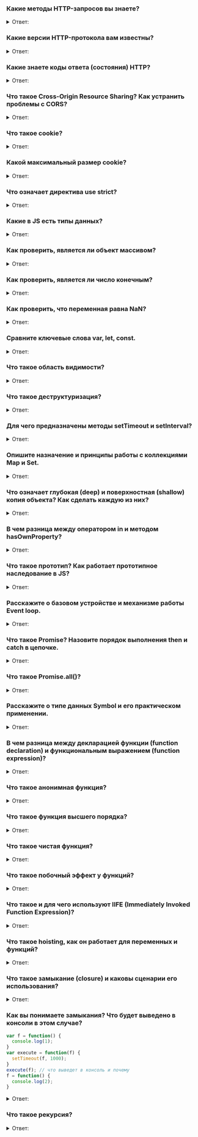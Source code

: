 ### Какие методы HTTP-запросов вы знаете?
<details>
  <summary>Ответ:</summary>
    <p>Аббревиатура HTTP расшифровывается как Hyper Text Transfer Protocol, или в переводе «протокол передачи гипертекста». Протокол HTTP служит для передачи данных между пользовательским приложением (как правило, браузером) и веб-сервером. </p>
    <p><b>GET</b> Позволяет запросить некоторый конкретный ресурс. Дополнительные данные могут быть переданы через строку запроса (Query String) в составе URL (например ?param=value)</p>
    <p><b>POST</b> Позволяет отправить данные на сервер. Поддерживает отправку различных типов файлов, среди которых текст, PDF-документы и другие типы данных в двоичном виде. Обычно метод POST используется при отправке информации (например, заполненной формы логина) и загрузке данных на веб-сайт, таких как изображения и документы.</p>
    <p><b>HEAD</b> Здесь придется забежать немного вперед и сказать, что обычно сервер в ответ на запрос возвращает заголовок и тело, в котором содержится запрашиваемый ресурс. Данный метод при использовании его в запросе позволит получить только заголовки, которые сервер бы вернул при получении GET-запроса к тому же ресурсу. Запрос с использованием данного метода обычно производится для того, чтобы узнать размер запрашиваемого ресурса перед его загрузкой.</p>
    <p><b>PUT</b> Используется для создания (размещения) новых ресурсов на сервере. Если на сервере данный метод разрешен без надлежащего контроля, то это может привести к серьезным проблемам безопасности/</p>
    <p><b>DELETE</b>	Позволяет удалить существующие ресурсы на сервере. Если использование данного метода настроено некорректно, то это может привести к атаке типа «Отказ в обслуживании» (Denial of Service, DoS) из-за удаления критически важных файлов сервера.</p>
    <p><b>OPTIONS</b> Позволяет запросить информацию о сервере, в том числе информацию о допускаемых к использованию на сервере HTTP-методов.</p>
    <p><b>PATCH</b> Позволяет внести частичные изменения в указанный ресурс по указанному расположению.</p>
</details>

### Какие версии HTTP-протокола вам известны?
<details>
  <summary>Ответ:</summary>
    <p>Версию<b> HTTP 0.9</b> (1991) рассматривать не будем, так как это было «давно и неправда». Можно было запрашивать данные через GET и все.</p>
    <p><b>HTTP 1.0</b> (1996) открывал новое соединение для каждого запроса. То есть если дизайн сайта содержал 100 картинок, то приходилось открывать и использовать 100 соединений для их загрузки и отображения пользователю. Такая схема, естественно, работала медленно</p>
    <p>Проблему с производительностью HTTP 1.0 нужно было решать. Для этого разработчики протокола создали новую версию — <b>HTTP 1.1</b> (1999), где запросы стали передавать последовательно через одно и тоже соединение. Это значительно улучшило ситуацию. Причем, скорость и новый функционал всех устроил настолько, что его не трогали еще полтора десятка лет.
    </p>
    <p>Требовалось увеличить скорость работы протокола. Так появился <b>HTTP 2.0</b> (2015). В нем вместо текстовых данных стали использовать бинарные, так как они обрабатываются компьютером быстрее. Но это не главное, главной особенностью стала возможность передавать данные пакетами, то есть за раз теперь передаётся несколько запросов и возвращается несколько ответов.</p>
    <p>Кроме HTTP в интернете работает ещё протокол <b>HTTPS</b>. Аббревиатура расшифровывается как «защищённый протокол передачи гипертекста» (или HyperText Transfer Protocol Secure). Он нужен для безопасной передачи данных по Сети. Всё происходит по тем же принципам, как и у HTTP, правда, перед отправкой данные дополнительно шифруются, а затем расшифровываются на сервере. Например, HTTPS используют во время ввода данных банковской карты или паролей на сайтах — да и в целом большинство современных сайтов используют именно его.</p>
</details>


### Какие знаете коды ответа (состояния) HTTP?
  <details>
    <summary>Ответ:</summary>
      <p>Информационные 100 - 199</p>
      <p>Успешные 200 - 299</p>
      <p>Перенаправления 300 - 399</p>
      <p>Клиентские ошибки 400 - 499</p>
      <p>Серверные ошибки 500 - 599</p>
      <h4><b>Список популярных ответов</b></h4>

| Код   | Описание               |
| ------| ---------------------- |
| 200   | OK                     |   
| 400   | Bad Request            |   
| 401   | Unauthorized           |  
| 403   | Forbidden              |  
| 404   | Not Found              |
| 408   | Request Timeout        |
| 500   | Internal Server Error  |
| 502   | Bad Gateway            |
| 503   | Service Unavailable    |
  </details>

### Что такое Cross-Origin Resource Sharing? Как устранить проблемы с CORS?
  <details>
    <summary>Ответ:</summary>
     <p><b>Cross-origin resource sharing</b> (CORS; с англ. — «совместное использование ресурсов между разными источниками») — технология современных браузеров, которая позволяет предоставить веб-страницам доступ к ресурсам другого домена.</p>
     <p>Есть три домена, позволяющие загрузить ресурсы с сервера U. Для того, чтобы это стало возможным, веб-серверу U, который отдает контент, достаточно указать в заголовке ответа Access-Control-Allow-Origin список доверенных доменов: A, B, C. Тогда для страниц этих доменов не будут действовать ограничения принципа одинакового источника на запрашиваемые страницы:
     </p>
     <p>Access-Control-Allow-Origin: A, B, C</p>
     <p>После этого, страницы доменов A, B, C смогут загружать контент с сервера U.</p>
     <h4>Cпособы устранения проблем с CORS</h4>

  - можно запустить локальный proxy сервер, который будет пересылать данные между нашим приложением и сервером, добавляя необходимые заголовки
  - помимо прокси сервера, для разработки можно запустить специальный инстанс браузера, в котором отключены CORS
  - также можно использовать специальные расширения браузера, которые отключают CORS
  - для тестирования можно запустить хром с --disable-web-security

  Хорошая статья на тему CORS [ здесь ](https://medium.com/nuances-of-programming/%D0%BA%D0%BE%D0%BC%D0%BF%D1%8C%D1%8E%D1%82%D0%B5%D1%80%D0%BD%D0%B0%D1%8F-%D0%BD%D0%B0%D1%83%D0%BA%D0%B0-%D0%BD%D0%B0%D0%B3%D0%BB%D1%8F%D0%B4%D0%BD%D0%BE-cors-20a97786c18c)
  </details>

### Что такое cookie?
  <details>
    <summary>Ответ:</summary>
    <p><b>Ку́ки</b> (англ. cookie, букв. — «печенье») — небольшой фрагмент данных, отправленный веб-сервером и хранимый на компьютере пользователя. Веб-клиент (обычно веб-браузер) всякий раз при попытке открыть страницу соответствующего сайта пересылает этот фрагмент данных веб-серверу в составе HTTP-запроса. Применяется для сохранения данных на стороне пользователя, на практике обычно используется для:</p>

  - аутентификации пользователя;
  - хранения персональных предпочтений и настроек пользователя;
  - отслеживания состояния сеанса доступа пользователя;
  - сведения статистики о пользователях.

  <p>Поддержки браузерами cookie (приём, сохранение и последующая пересылка серверу сохранённых cookie) требуют многие сайты с ограничениями доступа, большинство интернет-магазинов. Настройка оформления и поведения многих веб-сайтов по индивидуальным предпочтениям пользователя тоже основана на cookie.</p>
  </details>

### Какой максимальный размер cookie?
  <details>
    <summary>Ответ:</summary>
    <p>Спецификации указывают минимальные объёмы, которые должны предоставляться браузерами для хранения cookie. Так, браузер должен хранить по меньшей мере 300 cookie по 4096 байт каждая, и по меньшей мере 20 cookie для одного сервера или домена.
    </p>
    <h4>Популярные браузеры имеют соответствующий максимум хранящихся cookie для каждого домена:</h4>

| Бразуер                 | Количество cookie  |
| ------------------------| ------------------ |
| Internet Explorer 6/7   | 20                 |   
| Opera 9                 | 30                 |   
| Firefox 2.0             | 50                 |  
| Google Chrome 58.0      | 176                |  
| Safari 10.0             | 242                |

  <p>На практике, некоторые браузеры могут накладывать более жёсткие ограничения. К примеру, Internet Explorer предоставляет 4096 байт для всех cookie в одном домене.</p>
  </details>


### Что означает директива use strict?
  <details>
  <summary>Ответ:</summary>
  <p>Семантика строгого режима отличается от традиционного нестрогого режима, который иногда называют «грязным» (sloppy mode). В таком режиме синтаксические правила языка не так строги, а когда происходят некоторые ошибки, система никак не оповещает о них пользователя. То есть — ошибки могут быть проигнорированы, а код, в котором они допущены, сможет выполняться дальше. Это способно привести к неожиданным результатам выполнения кода.</p>

  <h4>Пример ошибок, которые отлавливает js с помощью use strict:</h4>

  - cоздание переменных без ключевого слово (var/let/const)
  - перезаписывание значений глобальных сущностей типа arguments, NaN или eval, undefined, null
  - создание у объекта свойств с одинаковыми значениями
  - создание функций с одинаковыми названиями параметров

  </details>

### Какие в JS есть типы данных?
<details>
  <summary>Ответ:</summary>
    <p>В JS существует 8 типов данных: Undefined, Boolean, Number, String, BigInt, Symbol, Null, Object</p>
</details>

### Как проверить, является ли объект массивом?
<details>
  <summary>Ответ:</summary>
    <p>Существует метод Array.isArray() возвращает true, если объект является массивом и false, если он массивом не является.</p>
</details>

### Как проверить, является ли число конечным?
<details>
  <summary>Ответ:</summary>
    <p>Метод Number.isFinite() определяет, является ли значение конечным числом.</p>

```js
Number.isFinite(25) //true 
Number.isFinite(-1.22) //true 
Number.isFinite(15-2) //true
Number.isFinite(0) //true
Number.isFinite('25') //false
Number.isFinite('Hi') //false
Number.isFinite('2019/01/01') //false
Number.isFinite(Infinity) //false
Number.isFinite(-Infinity) //false
Number.isFinite(25 / 0) //false
```
</details>

### Как проверить, что переменная равна NaN?
<details>
  <summary>Ответ:</summary>
    <p>
        Метод Number.isNaN() определяет, является ли значение NaN (Not-A-Number).
        Этот метод возвращает true, если значение имеет тип Number и является NaN. В противном случае метод возвращает false.
    </p>
    <p>Number.isNaN () отличается от глобальной функции isNaN(). Глобальная функция isNaN() преобразует тестируемое значение в число, а затем проверяет его.</p>
    <p>Number.isNaN() не преобразует значения в число и не возвращает true для любого значения, которое не относится к типу Number</p>
    <p><b>Совет.</b> В JavaScript значение NaN относится к типу данных — число.</p>

```js
Number.isNaN('') //false
Number.isNaN(true) //false
Number.isNaN(undefined) //false
Number.isNaN('NaN') //false
Number.isNaN(NaN) //true
Number.isNaN(25/ 0) //true
```
</details>

### Сравните ключевые слова var, let, const.
<details>
  <summary>Ответ:</summary>

| Var                                                                                                | Let | Const |
|----------------------------------------------------------------------------------------------------|-----|---------|
| Область видимости переменной var — это глобальная область.                                         | Область видимости переменной let является областью действия блока. | Область видимости переменной let является областью действия блока. 
| Его можно обновить и повторно объявить в области видимости.                                        | Его можно обновить, но нельзя повторно объявить в области видимости. | Его нельзя обновить или повторно объявить в области видимости. 
| Его можно объявить без инициализации.                                                              | Его можно объявить без инициализации. | Его нельзя объявить без инициализации. 
| Доступ к нему можно получить без инициализации, так как его значение по умолчанию «не определено». | К нему нельзя получить доступ без инициализации, иначе он выдаст «referenceError». | К нему нельзя получить доступ без инициализации, так как его нельзя объявить без инициализации.
| При объявление переменной она всплывает в глобальную область видимости.                            | При объявление переменной она не всплывает в глобальную область видимости, а имеент блочную область видимости | При объявление переменной она не всплывает в глобальную область видимости, а имеент блочную область видимости 
</details>

### Что такое область видимости?
<details>
  <summary>Ответ:</summary>
    <p><b>Область видимости</b> — это часть программы, в которой мы можем обратиться к переменной, функции или объекту.
Этой частью может быть функция, блок или вся программа в целом — то есть мы всегда находимся как минимум в одной области видимости.
Мы всегда можем получить доступ к глобальной области видимости, но не можем получить доступ из вне, например к переменным
функции.</p>
</details>

### Что такое деструктуризация?
<details>
  <summary>Ответ:</summary>
    <p>Деструктуризация (destructuring) – синтаксическая возможность "раскладывать" элементы массива (и не только) в отдельные константы или переменные. Деструктуризация относится к необязательным, но очень приятным возможностям языка.</p>

```js
// Деструктуризация массива
const profile = ["Oluwatobi", "Sofela", "codesweetly.com"];
const [firstName, lastName, website] = profile;
console.log(firstName); // "Oluwatobi"
console.log(lastName); // "Sofela"
console.log(website); // "codesweetly.com"

// Деструктуризация объекта
const profile = {
  firstName: "Oluwatobi",
  lastName: "Sofela",
  website: "codesweetly.com"
};
const { firstName: forename, lastName: surname, website: onlineSite } = profile;
console.log(forename); // "Oluwatobi"
console.log(surname); // "Sofela"
console.log(onlineSite); // "codesweetly.com"
console.log(website); // "ReferenceError: website is not defined"

// Еще пример Деструктуризации объекта
const { firstName, lastName, website } = {
  firstName: "Oluwatobi",
  lastName: "Sofela",
  website: "codesweetly.com"
};
console.log(firstName); // "Oluwatobi"
console.log(lastName); // "Sofela"
console.log(website); // "codesweetly.com"

// И Еще пример Деструктуризации объекта
const { firstName, ...otherInfo } = {
  firstName: "Oluwatobi",
  lastName: "Sofela",
  website: "codesweetly.com"
};

console.log(firstName); // "Oluwatobi"
console.log(otherInfo); // {lastName: "Sofela", website: "codesweetly.com"}
```
</details>

### Для чего предназначены методы setTimeout и setInterval?
<details>
  <summary>Ответ:</summary>
    <p>В JavaScript имеются методы, которые позволяют вызвать функцию не сразу, а через некоторый промежуток времени 
(в асинхронном режиме). Называются они setTimeout и setInterval. Отличаются они друг от друга лишь тем, что setTimeout 
выполняет вызов функции всего один раз, а setInterval – постоянно через указанный интервал времени.</p>
</details>

### Опишите назначение и принципы работы с коллекциями Map и Set.
<details>
  <summary>Ответ:</summary>
    <p>Map - это коллекция пар ключ/значение, как и Object. Но основное отличие, что Map позволяет использовать ключи
любого типа, также у него есть собственные метода, например: Map.size()</p>
    <p>Set - это особый вид коллекции, где каждое значение является уникальным.</p>
</details>

### Что означает глубокая (deep) и поверхностная (shallow) копия объекта? Как сделать каждую из них?
<details>
  <summary>Ответ:</summary>
    <p>При копировании объектов или массивов JavaScript копирует данные только на один уровень вглубь. Этот тип копирования называется поверхностным (shallow).</p>
    <p>Если необходимо полностью скопировать сложную структуру данных, например, массив с объектами, то нужно делать глубокое (deep) или полное копирование данных. JavaScript не содержит функций для глубокого копирования, лучший вариант сделать глубокую копию — сериализовать структуру в JSON и тут же распарсить.</p>

<b>Поверхностная копия объекта</b>
```js
let user = { name: "John" };
let permissions1 = { canView: true };
let permissions2 = { canEdit: true };
// копируем все свойства из permissions1 и permissions2 в user
Object.assign(user, permissions1, permissions2);
// теперь user = { name: "John", canView: true, canEdit: true }
```

<b>Поверхностная копия массива</b>
```js
const itemsInCart = [
  { product: 'Носки', quantity: 3 },
  { product: 'Штаны', quantity: 1 },
  { product: 'Кепка', quantity: 1 },
]
const clonedCart = [...itemsInCart]
```

<p>Для глубокого копирования недостаточно просто скопировать let clone = Object.assign({}, user); потому что clone.sizes = user.sizes, user.sizes – это объект, он будет скопирован по ссылке. Таким образом, clone и user будут иметь общий объект sizes:</p>

```js
let user = {
  name: "John",
  sizes: {
    height: 182,
    width: 50
  }
};
let clone = Object.assign({}, user);
alert( user.sizes === clone.sizes ); // true, тот же объект
// user и clone обладают общим свойством sizes
user.sizes.width++;       // изменяем свойства в первом объекте
alert(clone.sizes.width); // 51, видим результат в другом
```

<p>Самый быстрый способ глубокого копирования звучит глупо — нужно сериализовать копируемый объект в JSON и тут же распарсить его. В результате появится полная копия объекта:</p>

```js
const itemsInCart = [
  { product: 'Носки', quantity: 3 },
  { product: 'Штаны', quantity: 1 },
  { product: 'Кепка', quantity: 1 },
]
const deep = JSON.parse(JSON.stringify(itemsInCart))
console.log(itemsInCart[1] === deep[1]) // false
```
</details>

### В чем разница между оператором in и методом hasOwnProperty?
<details>
  <summary>Ответ:</summary>
    <p>Оператор in возвращает значение true, если к свойству можно получить доступ через объект или через прототип-объекта.</p>
    <p>hasOwnProperty () возвращает значение true, только если свойство существует в экземпляре.</p>

```js
function Person(){
}
Person.prototype.name = "Nicholas";
var person1 = new Person();
alert(person1.hasOwnProperty("name"));//false
alert("name" in person1);//true

person1.name = "Greg";
alert(person1.name);//"Greg"
alert(person1.hasOwnProperty("name"));//true
alert("name" in person1);//true
```
</details>

### Что такое прототип? Как работает прототипное наследование в JS?
<details>
  <summary>Ответ:</summary>
    <p>Прототипы - это механизм, с помощью которого объекты JavaScript наследуют свойства друг от друга. Каждый объект в JavaScript имеет внутреннее свойство, называемое [[Prototype]]</p>
    <p><b>Примечание:</b> Двойные квадратные скобки в [[Prototype]] означают, что свойство является внутренним и не может быть доступно непосредственно в коде.</p>
    <p>Чтобы найти свойство [[Prototype]] объекта, нужно использовать метод getPrototypeOf ().</p>
    <p>Еще один способ найти [[Prototype]] – это свойство __proto__, которое предоставляет внутренний [[Prototype]] объекта.</p>
    <p> Значение свойства prototype - это объект, который в основном представляет собой контейнер для хранения свойств и методов, которые мы хотим наследовать объектами, расположенными дальше по цепочке прототипов.

Таким образом Object.prototype.watch(), Object.prototype.valueOf() и т. д. доступны для любых типов объектов, которые наследуются от Object.prototype, включая новые экземпляры объектов.</p>
    <p>Объект-прототип так же может иметь свой прототип и наследовать его свойства и методы и так далее. Это часто называется цепочкой прототипов и объясняет почему одним объектам доступны свойства и методы которые определены в других объектах.</p>
    <p>Встроенные в JavaScript объекты можно расширять и изменять. Что интересно, изменение некоторых из них
повлияет и на примитивы. Можно добавить методы стандартным числам, строкам, и не только.</p>
</details>


### Расскажите о базовом устройстве и механизме работы Event loop.
<details>
  <summary>Ответ:</summary>
    <p>Движок браузера выполняет JavaScript в одном потоке. Он не может поставить обработку события на паузу, переключиться на другое событие, а после — возобновить выполнение первого. Все события обрабатываются последовательно и каждое — до победного конца.</p>
    <p>Для вышеописанного потока выделяется область памяти — стэк, где хранятся фреймы (аргументы, локальные переменные) вызываемых функций.</p>
    <p>Список событий, подлежащих обработке формируют очередь событий. Когда стек освобождается, движок может обрабатывать событие из очереди. Координирование этого процесса и происходит в event loop.</p>
    
![Event Loop](https://miro.medium.com/max/1100/1*quyTIOs2hioCx1jRQ7-ojw.png)
</details>

### Что такое Promise? Назовите порядок выполнения then и catch в цепочке.
<details>
  <summary>Ответ:</summary>
<p>Промис (Promise) — специальный объект JavaScript, который используется для написания и обработки асинхронного кода.</p>
<p>Асинхронные функции возвращают объект Promise в качестве значения. Внутри промиса работает асинхронная операция, которая управляет его состоянием.</p>
<p>Промис может находиться в одном из трёх состояний:</p>

1. pending — стартовое состояние, операция стартовала;
2. fulfilled — получен результат;
3. rejected — ошибка.

<p>Поменять состояние можно только один раз: перейти из pending либо в fulfilled, либо в rejected:</p>
<p>У промиса есть методы then() и catch(), которые позволяют выполнять код при изменении его состояния.</p>

```js
Promise.resolve(10)
  .then(e => console.log(e)) // 10
  .then(e => Promise.resolve(e))
  .then(console.log) // undefined
  .then(e => {
    if (!e) {
      throw 'Error caught';
    }
  })
  .catch(e => {
    console.log(e); // 'Error caught'
    return new Error('New error');
  })
  .then(e => {
    console.log(e.message); // New error
  })
  .catch(e => {
    console.log(e.message); // Promise{<fulfilled>: undefined}
  });
```
</details>

### Что такое Promise.all()?
<details>
  <summary>Ответ:</summary>
<p>Метод Promise.all(iterable) возвращает промис, который выполнится тогда, когда будут выполнены все промисы, переданные в виде перечисляемого аргумента, или отклонено любое из переданных промисов.</p>

```js
var p1 = Promise.resolve(3);
var p2 = 1337;
var p3 = new Promise((resolve, reject) => {
  setTimeout(resolve, 100, "foo");
});
Promise.all([p1, p2, p3]).then(values => {
  console.log(values);
});
//Выведет:
// [3, 1337, "foo"] 
```
</details>

### Расскажите о типе данных Symbol и его практическом применении.
<details>
  <summary>Ответ:</summary>
<p>Символ (symbol) – примитивный тип данных, использующийся для создания уникальных идентификаторов.
Символы создаются вызовом функции Symbol(), в которую можно передать описание (имя) символа.
Даже если символы имеют одно и то же имя, это – разные символы.</p>
</details>

### В чем разница между декларацией функции (function declaration) и функциональным выражением (function expression)?
<details>
  <summary>Ответ:</summary>

+ Function Declaration - функция, объявленная в основном потоке кода.
+ Function Expression - объявление функции в контексте какого-либо выражения, например присваивания.
<p>Несмотря на немного разный вид, по сути две эти записи делают одно и то же:</p>

```js
// Function Declaration
function sum(a, b) {
  return a + b;
}
// Function Expression
var sum = function(a, b) {
  return a + b;
}
```
<p>Основное отличие между ними: функции, объявленные как Function Declaration, создаются интерпретатором до выполнения кода.
Поэтому их можно вызвать до объявления, а если бы это было объявление Function Expression, то такой вызов бы не сработал:</p>

```js
sayHi("Вася"); // Привет, Вася
function sayHi(name) {
  console.log( "Привет, " + name );
}

//-------------------------
sayHi("Вася"); // ошибка!
var sayHi = function(name) {
  console.log( "Привет, " + name );
}
```

</details>

### Что такое анонимная функция?
<details>
  <summary>Ответ:</summary>
<p>Анонимная функция (еще можно встретить такое название как лямбды) - особый вид функций, которые объявляются в месте использования и не получают уникального идентификатора для доступа к ним. Может быть использована в момент объявления, можно присвоить переменной и т.п.</p>
<p>Например:</p>

```js
button.addEventListener('click', function (event) {
    // эта анонимная функция будет вызвана при клике
}, false);
```
</details>


### Что такое функция высшего порядка? 
<details>
  <summary>Ответ:</summary>
<p>Функции высшего порядка - это функции, принимающие другую функцию как аргумент или возвращающие функцию (например, map, filter).</p>
</details>

### Что такое чистая функция? 
<details>
  <summary>Ответ:</summary>
<p>Чистая функция - это функция, которая:</p>

+ при одинаковых аргументах всегда возвращает одни и те же значения
+ не имеет видимых побочных эффектов, т.е. не изменяет какое либо состояние за пределами ее области видимости и не оказывает видимого воздействия на внешний мир, кроме возвращения значения
</details>

### Что такое побочный эффект у функций?
<details>
  <summary>Ответ:</summary>
<p>Побочный эффект - это изменение состояния системы или заметное взаимодействие с окружающим "миром", которое происходит во время вычисления результата.
Например:</p>

+ изменение в файловой ситсеме 
+ вставка в БД 
+ выполнение http запроса 
+ мутации 
+ вывод на экран / запись в лог 
+ получение данных от пользователя 
+ выполение запроса к DOM 
+ получение доступа к состоянию системы
</details>

### Что такое и для чего используют IIFE (Immediately Invoked Function Expression)?
<details>
<summary>Ответ:</summary>
<p>Immediately (немедленно) Invoked (вызываемое) Function (функциональное) Expression (выражение) или "вызов функциональных выражений по месту"</p>
<p>Вариация IIFE, которая широко распространена, это использование того факта, что они, на самом деле, просто вызовы функций, и передача им аргумента(ов).</p>

```js
var a = 2;
(function IIFE( global ){
    var a = 3;
    console.log( a ); // 3
    console.log( global.a ); // 2
})( window );
console.log( a ); // 2
```
</details>

### Что такое hoisting, как он работает для переменных и функций?
<details>
<summary>Ответ:</summary>
<p>Поднятие или hoisting — это механизм в JavaScript, в котором переменные и объявления функций, передвигаются вверх 
своей области видимости перед тем, как код будет выполнен.  Компиляция кода происходит в два прохода. При первом проходе
компилятор получает все объявления переменных, все идентификаторы. При этом никакой код не выполняется, методы не 
вызываются. При втором проходе собственно происходит выполнение. И даже если переменная определена после 
непосредственного использования, ошибки не возникнет, так как при первом проходе компилятору уже известны все переменные.
Стоит отметить что, переменные, объявленные при помощи let и const, поднимаются, но не инициализируются с дефолтным значением. 
Попытка доступа к let или const-переменной до ее объявления приведет к ReferenceError:</p>

```js
console.log(foo); // Uncaught ReferenceError: Cannot access 'foo' before initialization
let foo = 'bar';  // Переменные, объявленные с помощью const, ведут себя так же
```
</details>

### Что такое замыкание (closure) и каковы сценарии его использования?
<details>
  <summary>Ответ:</summary>
<p>Замыкание - это функция, содержащая в себе ссылки на переменные из внешней области видимости. Т.е. она "замыкает" 
внешние переменные в себе.</p>

```js
var counter = (function () {
  var current = 0;
  return function () {
    current++;
    return current;
  }
})();
console.log(counter()); // 1
console.log(counter()); // 2
```
</details>

### Как вы понимаете замыкания? Что будет выведено в консоли в этом случае?

```js
var f = function() {
  console.log(1);
}
var execute = function(f) {
  setTimeout(f, 1000);
}
execute(f); // что выведет в консоль и почему
f = function() {
  console.log(2);
}
```
<details>
<summary>Ответ:</summary>
<b>1</b>
</details>

### Что такое рекурсия?
<details>
  <summary>Ответ:</summary>
<p>Рекурсия – это термин в программировании, означающий вызов функцией самой себя. Рекурсивные функции могут быть 
использованы для элегантного решения определённых задач</p>

```js
function pow(x, n) {
  if (n == 1) {
    return x;
  } else {
    return x * pow(x, n - 1);
  }
}
pow(2, 2) // 4
pow(2, 3) // 8
pow(2, 4) // 16
```
</details>